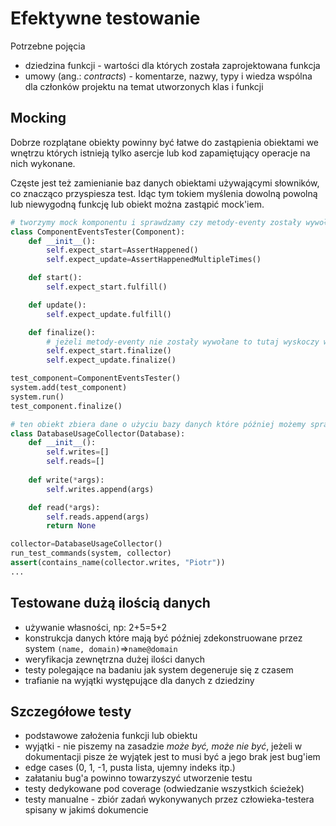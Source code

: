 # Efektywne testowanie 

Potrzebne pojęcia
- dziedzina funkcji - wartości dla których została zaprojektowana funkcja
- umowy (ang.: *contracts*) - komentarze, nazwy, typy i wiedza wspólna dla członków projektu na temat utworzonych klas i funkcji

## Mocking

Dobrze rozplątane obiekty powinny być łatwe do zastąpienia obiektami we wnętrzu których istnieją tylko asercje lub kod zapamiętujący operacje na nich wykonane. 

Częste jest też zamienianie baz danych obiektami używającymi słowników, co znacząco przyspiesza test. Idąc tym tokiem myślenia dowolną powolną lub niewygodną funkcję lub obiekt można zastąpić mock'iem.
```python
# tworzymy mock komponentu i sprawdzamy czy metody-eventy zostały wywołane
class ComponentEventsTester(Component):
    def __init__():
        self.expect_start=AssertHappened()
        self.expect_update=AssertHappenedMultipleTimes()

    def start():
        self.expect_start.fulfill()

    def update():
        self.expect_update.fulfill()

    def finalize():
        # jeżeli metody-eventy nie zostały wywołane to tutaj wyskoczy wyjątek
        self.expect_start.finalize()
        self.expect_update.finalize()

test_component=ComponentEventsTester()
system.add(test_component)
system.run()
test_component.finalize()
```

```python
# ten obiekt zbiera dane o użyciu bazy danych które później możemy sprawdzić asercjami
class DatabaseUsageCollector(Database):
    def __init__():
        self.writes=[]
        self.reads=[]
    
    def write(*args):
        self.writes.append(args)

    def read(*args):
        self.reads.append(args)
        return None

collector=DatabaseUsageCollector()
run_test_commands(system, collector)
assert(contains_name(collector.writes, "Piotr"))
...
```

## Testowane dużą ilością danych 
- używanie własności, np: 2+5=5+2
- konstrukcja danych które mają być później zdekonstruowane przez system `(name, domain)`=>`name@domain`
- weryfikacja zewnętrzna dużej ilości danych 
- testy polegające na badaniu jak system degeneruje się z czasem 
- trafianie na wyjątki występujące dla danych z dziedziny 

## Szczegółowe testy
- podstawowe założenia funkcji lub obiektu
- wyjątki - nie piszemy na zasadzie *może być, może nie być*, jeżeli w dokumentacji pisze że wyjątek jest to musi być a jego brak jest bug'iem
- edge cases (0, 1, -1, pusta lista, ujemny indeks itp.)
- załataniu bug'a powinno towarzyszyć utworzenie testu 
- testy dedykowane pod coverage (odwiedzanie wszystkich ścieżek)
- testy manualne - zbiór zadań wykonywanych przez człowieka-testera spisany w jakimś dokumencie
